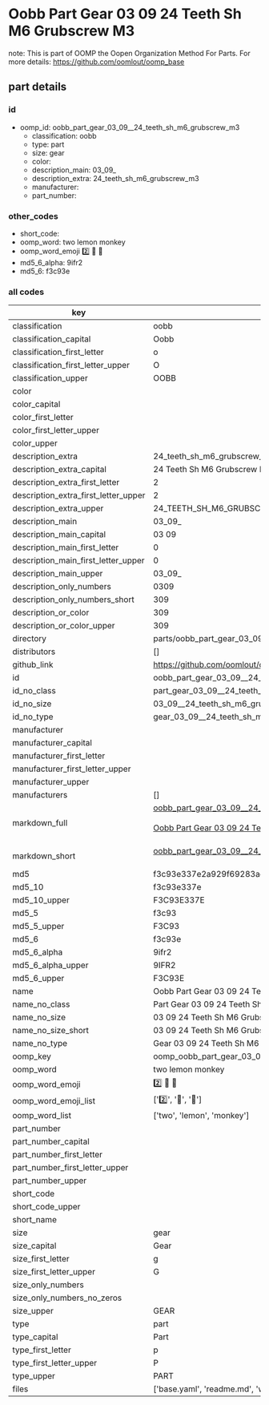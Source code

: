 # Oobb Part Gear 03 09  24 Teeth Sh M6 Grubscrew M3  

note: This is part of OOMP the Oopen Organization Method For Parts. For more details: https://github.com/oomlout/oomp_base

##  part details





### id
* oomp_id: oobb_part_gear_03_09__24_teeth_sh_m6_grubscrew_m3
  * classification: oobb
  * type: part
  * size: gear
  * color: 
  * description_main: 03_09_
  * description_extra: 24_teeth_sh_m6_grubscrew_m3
  * manufacturer: 
  * part_number: 

### other_codes
* short_code: 
* oomp_word: two lemon monkey
* oomp_word_emoji :two: :lemon: :monkey:
* md5_6_alpha: 9ifr2
* md5_6: f3c93e

### all codes 
| key | value |  
| --- | --- |  
| classification | oobb |  
| classification_capital | Oobb |  
| classification_first_letter | o |  
| classification_first_letter_upper | O |  
| classification_upper | OOBB |  
| color |  |  
| color_capital |  |  
| color_first_letter |  |  
| color_first_letter_upper |  |  
| color_upper |  |  
| description_extra | 24_teeth_sh_m6_grubscrew_m3 |  
| description_extra_capital | 24 Teeth Sh M6 Grubscrew M3 |  
| description_extra_first_letter | 2 |  
| description_extra_first_letter_upper | 2 |  
| description_extra_upper | 24_TEETH_SH_M6_GRUBSCREW_M3 |  
| description_main | 03_09_ |  
| description_main_capital | 03 09  |  
| description_main_first_letter | 0 |  
| description_main_first_letter_upper | 0 |  
| description_main_upper | 03_09_ |  
| description_only_numbers | 0309 |  
| description_only_numbers_short | 309 |  
| description_or_color | 309 |  
| description_or_color_upper | 309 |  
| directory | parts/oobb_part_gear_03_09__24_teeth_sh_m6_grubscrew_m3 |  
| distributors | [] |  
| github_link | https://github.com/oomlout/oomlout_oomp_part_src/tree/main/parts/oobb_part_gear_03_09__24_teeth_sh_m6_grubscrew_m3/working |  
| id | oobb_part_gear_03_09__24_teeth_sh_m6_grubscrew_m3 |  
| id_no_class | part_gear_03_09__24_teeth_sh_m6_grubscrew_m3 |  
| id_no_size | 03_09__24_teeth_sh_m6_grubscrew_m3 |  
| id_no_type | gear_03_09__24_teeth_sh_m6_grubscrew_m3 |  
| manufacturer |  |  
| manufacturer_capital |  |  
| manufacturer_first_letter |  |  
| manufacturer_first_letter_upper |  |  
| manufacturer_upper |  |  
| manufacturers | [] |  
| markdown_full | [oobb_part_gear_03_09__24_teeth_sh_m6_grubscrew_m3](https://github.com/oomlout/oomlout_oomp_part_src/tree/main/parts/oobb_part_gear_03_09__24_teeth_sh_m6_grubscrew_m3/working)<br>[](https://github.com/oomlout/oomlout_oomp_part_src/tree/main/parts/oobb_part_gear_03_09__24_teeth_sh_m6_grubscrew_m3/working)<br>[Oobb Part Gear 03 09  24 Teeth Sh M6 Grubscrew M3](https://github.com/oomlout/oomlout_oomp_part_src/tree/main/parts/oobb_part_gear_03_09__24_teeth_sh_m6_grubscrew_m3/working)<br><br> |  
| markdown_short | [oobb_part_gear_03_09__24_teeth_sh_m6_grubscrew_m3](https://github.com/oomlout/oomlout_oomp_part_src/tree/main/parts/oobb_part_gear_03_09__24_teeth_sh_m6_grubscrew_m3/working)<br><br> |  
| md5 | f3c93e337e2a929f69283ad80edae761 |  
| md5_10 | f3c93e337e |  
| md5_10_upper | F3C93E337E |  
| md5_5 | f3c93 |  
| md5_5_upper | F3C93 |  
| md5_6 | f3c93e |  
| md5_6_alpha | 9ifr2 |  
| md5_6_alpha_upper | 9IFR2 |  
| md5_6_upper | F3C93E |  
| name | Oobb Part Gear 03 09  24 Teeth Sh M6 Grubscrew M3 |  
| name_no_class | Part Gear 03 09  24 Teeth Sh M6 Grubscrew M3 |  
| name_no_size | 03 09  24 Teeth Sh M6 Grubscrew M3 |  
| name_no_size_short | 03 09  24 Teeth Sh M6 Grubscrew M3 |  
| name_no_type | Gear 03 09  24 Teeth Sh M6 Grubscrew M3 |  
| oomp_key | oomp_oobb_part_gear_03_09__24_teeth_sh_m6_grubscrew_m3 |  
| oomp_word | two lemon monkey |  
| oomp_word_emoji | :two: :lemon: :monkey: |  
| oomp_word_emoji_list | [':two:', ':lemon:', ':monkey:'] |  
| oomp_word_list | ['two', 'lemon', 'monkey'] |  
| part_number |  |  
| part_number_capital |  |  
| part_number_first_letter |  |  
| part_number_first_letter_upper |  |  
| part_number_upper |  |  
| short_code |  |  
| short_code_upper |  |  
| short_name |  |  
| size | gear |  
| size_capital | Gear |  
| size_first_letter | g |  
| size_first_letter_upper | G |  
| size_only_numbers |  |  
| size_only_numbers_no_zeros |  |  
| size_upper | GEAR |  
| type | part |  
| type_capital | Part |  
| type_first_letter | p |  
| type_first_letter_upper | P |  
| type_upper | PART |  
| files | ['base.yaml', 'readme.md', 'working.json', 'working.yaml'] |  
